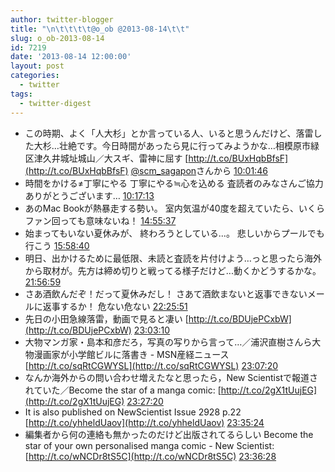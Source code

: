 ```yaml
---
author: twitter-blogger
title: "\n\t\t\t\t@o_ob @2013-08-14\t\t"
slug: o_ob-2013-08-14
id: 7219
date: '2013-08-14 12:00:00'
layout: post
categories:
  - twitter
tags:
  - twitter-digest
---
```


*   この時期、よく「人大杉」とか言っている人、いると思うんだけど、落雷した大杉…壮絶です。今日時間があったら見に行ってみようかな…相模原市緑区津久井城址城山／大スギ、雷神に屈す [http://t.co/BUxHqbBfsF](http://t.co/BUxHqbBfsF) [@scm_sagapon](http://twitter.com/scm_sagapon)さんから [10:01:46](http://twitter.com/o_ob/statuses/367450943631007744)
*   時間をかける≠丁寧にやる 丁寧にやる≒心を込める 査読者のみなさんご協力ありがとうございます… [10:17:13](http://twitter.com/o_ob/statuses/367454831855685633)
*   あのMac Bookが熱暴走する勢い。 室内気温が40度を超えていたら、いくらファン回っても意味ないね！ [14:55:37](http://twitter.com/o_ob/statuses/367524891920044032)
*   始まってもいない夏休みが、 終わろうとしている...。 悲しいからプールでも行こう [15:58:40](http://twitter.com/o_ob/statuses/367540760419119104)
*   明日、出かけるために最低限、未読と査読を片付けよう…っと思ったら海外から取材が。先方は締め切りと戦ってる様子だけど...動くかどうするかな。 [21:56:59](http://twitter.com/o_ob/statuses/367630932083085312)
*   さあ酒飲んだぞ！だって夏休みだし！ さあて酒飲まないと返事できないメールに返事するか！ 危ない危ない [22:25:51](http://twitter.com/o_ob/statuses/367638196437266432)
*   先日の小田急線落雷，動画で見ると凄い [http://t.co/BDUjePCxbW](http://t.co/BDUjePCxbW) [23:03:10](http://twitter.com/o_ob/statuses/367647587739770880)
*   大物マンガ家・島本和彦だろ，写真の写りから言って…／浦沢直樹さんら大物漫画家が小学館ビルに落書き - MSN産経ニュース [http://t.co/sqRtCGWYSL](http://t.co/sqRtCGWYSL) [23:07:20](http://twitter.com/o_ob/statuses/367648636185763840)
*   なんか海外からの問い合わせ増えたなと思ったら，New Scientistで報道されていた／Become the star of a manga comic: [http://t.co/2gX1tUujEG](http://t.co/2gX1tUujEG) [23:27:20](http://twitter.com/o_ob/statuses/367653670634020865)
*   It is also published on NewScientist Issue 2928 p.22 [http://t.co/yhheldUaov](http://t.co/yhheldUaov) [23:35:24](http://twitter.com/o_ob/statuses/367655699628961792)
*   編集者から何の連絡も無かったのだけど出版されてるらしい Become the star of your own personalised manga comic - New Scientist: [http://t.co/wNCDr8tS5C](http://t.co/wNCDr8tS5C) [23:36:28](http://twitter.com/o_ob/statuses/367655970966487042)